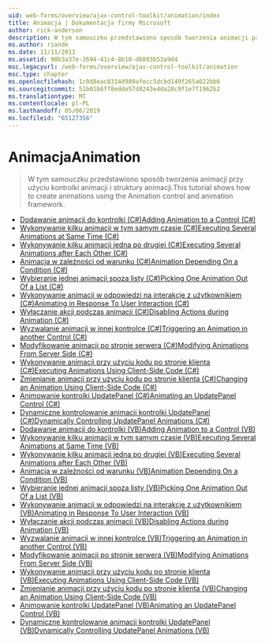 ```yaml
---
uid: web-forms/overview/ajax-control-toolkit/animation/index
title: Animacja | Dokumentacja firmy Microsoft
author: rick-anderson
description: W tym samouczku przedstawiono sposób tworzenia animacji przy użyciu kontrolki animacji i struktury animacji.
ms.author: riande
ms.date: 11/11/2011
ms.assetid: 90b3a37e-2694-41c4-8b10-d6893b53a9d4
msc.legacyurl: /web-forms/overview/ajax-control-toolkit/animation
msc.type: chapter
ms.openlocfilehash: 1c0d8eac0314d989afecc5dcbd149f265a022bb6
ms.sourcegitcommit: 51b01b6ff8edde57d8243e4da28c9f1e7f1962b2
ms.translationtype: MT
ms.contentlocale: pl-PL
ms.lasthandoff: 05/06/2019
ms.locfileid: "65127356"
---
```

# <a name="animation"></a><span data-ttu-id="b34aa-103">Animacja</span><span class="sxs-lookup"><span data-stu-id="b34aa-103">Animation</span></span>

> <span data-ttu-id="b34aa-104">W tym samouczku przedstawiono sposób tworzenia animacji przy użyciu kontrolki animacji i struktury animacji.</span><span class="sxs-lookup"><span data-stu-id="b34aa-104">This tutorial shows how to create animations using the Animation control and animation framework.</span></span>

- [<span data-ttu-id="b34aa-105">Dodawanie animacji do kontrolki (C#)</span><span class="sxs-lookup"><span data-stu-id="b34aa-105">Adding Animation to a Control (C#)</span></span>](adding-animation-to-a-control-cs.md)
- [<span data-ttu-id="b34aa-106">Wykonywanie kilku animacji w tym samym czasie (C#)</span><span class="sxs-lookup"><span data-stu-id="b34aa-106">Executing Several Animations at Same Time (C#)</span></span>](executing-several-animations-at-the-same-time-cs.md)
- [<span data-ttu-id="b34aa-107">Wykonywanie kilku animacji jedna po drugiej (C#)</span><span class="sxs-lookup"><span data-stu-id="b34aa-107">Executing Several Animations after Each Other (C#)</span></span>](executing-several-animations-after-each-other-cs.md)
- [<span data-ttu-id="b34aa-108">Animacja w zależności od warunku (C#)</span><span class="sxs-lookup"><span data-stu-id="b34aa-108">Animation Depending On a Condition (C#)</span></span>](animation-depending-on-a-condition-cs.md)
- [<span data-ttu-id="b34aa-109">Wybieranie jednej animacji spoza listy (C#)</span><span class="sxs-lookup"><span data-stu-id="b34aa-109">Picking One Animation Out Of a List (C#)</span></span>](picking-one-animation-out-of-a-list-cs.md)
- [<span data-ttu-id="b34aa-110">Wykonywanie animacji w odpowiedzi na interakcję z użytkownikiem (C#)</span><span class="sxs-lookup"><span data-stu-id="b34aa-110">Animating in Response To User Interaction (C#)</span></span>](animating-in-response-to-user-interaction-cs.md)
- [<span data-ttu-id="b34aa-111">Wyłączanie akcji podczas animacji (C#)</span><span class="sxs-lookup"><span data-stu-id="b34aa-111">Disabling Actions during Animation (C#)</span></span>](disabling-actions-during-animation-cs.md)
- [<span data-ttu-id="b34aa-112">Wyzwalanie animacji w innej kontrolce (C#)</span><span class="sxs-lookup"><span data-stu-id="b34aa-112">Triggering an Animation in another Control (C#)</span></span>](triggering-an-animation-in-another-control-cs.md)
- [<span data-ttu-id="b34aa-113">Modyfikowanie animacji po stronie serwera (C#)</span><span class="sxs-lookup"><span data-stu-id="b34aa-113">Modifying Animations From Server Side (C#)</span></span>](modifying-animations-from-the-server-side-cs.md)
- [<span data-ttu-id="b34aa-114">Wykonywanie animacji przy użyciu kodu po stronie klienta (C#)</span><span class="sxs-lookup"><span data-stu-id="b34aa-114">Executing Animations Using Client-Side Code (C#)</span></span>](executing-animations-using-client-side-code-cs.md)
- [<span data-ttu-id="b34aa-115">Zmienianie animacji przy użyciu kodu po stronie klienta (C#)</span><span class="sxs-lookup"><span data-stu-id="b34aa-115">Changing an Animation Using Client-Side Code (C#)</span></span>](changing-an-animation-using-client-side-code-cs.md)
- [<span data-ttu-id="b34aa-116">Animowanie kontrolki UpdatePanel (C#)</span><span class="sxs-lookup"><span data-stu-id="b34aa-116">Animating an UpdatePanel Control (C#)</span></span>](animating-an-updatepanel-control-cs.md)
- [<span data-ttu-id="b34aa-117">Dynamiczne kontrolowanie animacji kontrolki UpdatePanel (C#)</span><span class="sxs-lookup"><span data-stu-id="b34aa-117">Dynamically Controlling UpdatePanel Animations (C#)</span></span>](dynamically-controlling-updatepanel-animations-cs.md)
- [<span data-ttu-id="b34aa-118">Dodawanie animacji do kontrolki (VB)</span><span class="sxs-lookup"><span data-stu-id="b34aa-118">Adding Animation to a Control (VB)</span></span>](adding-animation-to-a-control-vb.md)
- [<span data-ttu-id="b34aa-119">Wykonywanie kilku animacji w tym samym czasie (VB)</span><span class="sxs-lookup"><span data-stu-id="b34aa-119">Executing Several Animations at Same Time (VB)</span></span>](executing-several-animations-at-the-same-time-vb.md)
- [<span data-ttu-id="b34aa-120">Wykonywanie kilku animacji jedna po drugiej (VB)</span><span class="sxs-lookup"><span data-stu-id="b34aa-120">Executing Several Animations after Each Other (VB)</span></span>](executing-several-animations-after-each-other-vb.md)
- [<span data-ttu-id="b34aa-121">Animacja w zależności od warunku (VB)</span><span class="sxs-lookup"><span data-stu-id="b34aa-121">Animation Depending On a Condition (VB)</span></span>](animation-depending-on-a-condition-vb.md)
- [<span data-ttu-id="b34aa-122">Wybieranie jednej animacji spoza listy (VB)</span><span class="sxs-lookup"><span data-stu-id="b34aa-122">Picking One Animation Out Of a List (VB)</span></span>](picking-one-animation-out-of-a-list-vb.md)
- [<span data-ttu-id="b34aa-123">Wykonywanie animacji w odpowiedzi na interakcję z użytkownikiem (VB)</span><span class="sxs-lookup"><span data-stu-id="b34aa-123">Animating in Response To User Interaction (VB)</span></span>](animating-in-response-to-user-interaction-vb.md)
- [<span data-ttu-id="b34aa-124">Wyłączanie akcji podczas animacji (VB)</span><span class="sxs-lookup"><span data-stu-id="b34aa-124">Disabling Actions during Animation (VB)</span></span>](disabling-actions-during-animation-vb.md)
- [<span data-ttu-id="b34aa-125">Wyzwalanie animacji w innej kontrolce (VB)</span><span class="sxs-lookup"><span data-stu-id="b34aa-125">Triggering an Animation in another Control (VB)</span></span>](triggering-an-animation-in-another-control-vb.md)
- [<span data-ttu-id="b34aa-126">Modyfikowanie animacji po stronie serwera (VB)</span><span class="sxs-lookup"><span data-stu-id="b34aa-126">Modifying Animations From Server Side (VB)</span></span>](modifying-animations-from-the-server-side-vb.md)
- [<span data-ttu-id="b34aa-127">Wykonywanie animacji przy użyciu kodu po stronie klienta (VB)</span><span class="sxs-lookup"><span data-stu-id="b34aa-127">Executing Animations Using Client-Side Code (VB)</span></span>](executing-animations-using-client-side-code-vb.md)
- [<span data-ttu-id="b34aa-128">Zmienianie animacji przy użyciu kodu po stronie klienta (VB)</span><span class="sxs-lookup"><span data-stu-id="b34aa-128">Changing an Animation Using Client-Side Code (VB)</span></span>](changing-an-animation-using-client-side-code-vb.md)
- [<span data-ttu-id="b34aa-129">Animowanie kontrolki UpdatePanel (VB)</span><span class="sxs-lookup"><span data-stu-id="b34aa-129">Animating an UpdatePanel Control (VB)</span></span>](animating-an-updatepanel-control-vb.md)
- [<span data-ttu-id="b34aa-130">Dynamiczne kontrolowanie animacji kontrolki UpdatePanel (VB)</span><span class="sxs-lookup"><span data-stu-id="b34aa-130">Dynamically Controlling UpdatePanel Animations (VB)</span></span>](dynamically-controlling-updatepanel-animations-vb.md)
